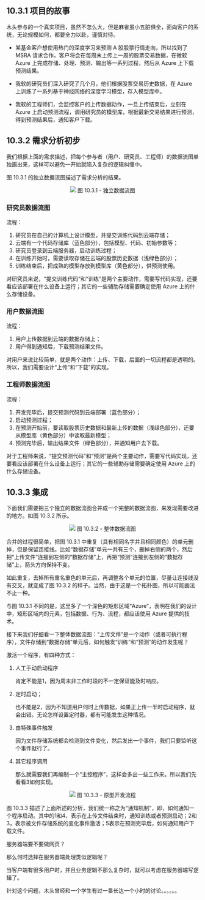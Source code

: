 
## 10.3.1 项目的故事

木头参与的一个真实项目，虽然不怎么大，但是麻雀虽小五脏俱全，面向客户的系统，无论规模如何，都要全力以赴，谨慎对待。

- 某基金客户想使用热门的深度学习来预测 A 股股票行情走向，所以找到了 MSRA 请求合作。客户将会在每周末上传上一周的股票交易数据，在微软 Azure 上完成存储、处理、预测、输出等一系列过程，然后从 Azure 上下载预测结果。

- 我软的研究员们深入研究了几个月，他们根据股票交易历史数据，在 Azure 上训练了一系列基于神经网络的深度学习模型，存入模型库中。

- 我软的工程师们，会监控客户的上传数据动作，一旦上传结束后，立刻在 Azure 上启动预测流程，调用研究员的模型库，根据最新交易结果进行预测，得到预测结果后，通知客户下载。

## 10.3.2 需求分析初步

我们根据上面的需求描述，把每个参与者（用户、研究员、工程师）的数据流图单独画出来，这样可以避免一开始就陷入复杂的逻辑纠缠中。

图 10.3.1 的独立数据流图描述了需求分析的结果。

<div align="center">
<img src="Images/Slide12.JPG"/>
图 10.3.1 - 独立数据流图
</div>

### 研究员数据流图

流程：

1. 研究员在自己的计算机上设计模型，并提交训练代码到云端存储；
2. 云端有一个代码存储库（蓝色部分），包括模型、代码、初始参数等；
3. 研究员登录到云端服务器，启动训练过程；
4. 在训练开始时，需要读取存储在云端的股票历史数据（浅绿色部分）；
5. 训练结束后，把成熟的模型存放到模型库（黄色部分），供预测使用。

对研究员来说，“提交训练代码”和“训练”是两个主要动作，需要写代码实现，还要看应该部署在什么设备上运行；其它的一些辅助存储需要确定使用 Azure 上的什么存储设备。

### 用户数据流图

流程：

1. 用户上传数据到云端的数据存储上；
2. 用户得到通知后，下载预测结果文件。

对用户来说比较简单，就是两个动作：上传、下载，后面的一切流程都是透明的。所以，我们需要设计“上传”和“下载”的实现。

### 工程师数据流图

流程：

1. 开发完毕后，提交预测代码到云端部署（蓝色部分）；
2. 启动预测过程；
3. 在预测开始前，要读取股票历史数据和最新上传的数据（浅绿色部分），还要从模型库（黄色部分）中读取最新模型；
4. 预测完毕后，输出结果文件（绿色部分），并通知用户去下载。

对于工程师来说，“提交预测代码”和“预测”是两个主要动作，需要写代码实现，还要看应该部署在什么设备上运行；其它的一些辅助存储需要确定使用 Azure 上的什么存储设备。

## 10.3.3 集成

下面我们需要把三个独立的数据流图合并成一个完整的数据流图，来发现需要改进的地方。如图 10.3.2 所示。

<div align="center">
<img src="Images/Slide13.JPG"/>
图 10.3.2 - 整体数据流图
</div>

合并的过程很简单，把图 10.3.1 中重复（具有相同名字并且相同颜色）的单元删掉，但是保留连接线。比如“数据存储”单元一共有三个，删掉右侧的两个，然后把“上传文件”连接到左侧的“数据存储”上，再把“预测”连接到左侧的“数据存储”上，箭头方向保持不变。

如此重复，去掉所有重名重色的单元后，再调整各个单元的位置，尽量让连接线没有交叉，就变成了图 10.3.2 的样子。当然，由于这是一个拓扑图，所以可能画法不止一种。

与图 10.3.1 不同的是，这里多了一个深色的矩形区域“Azure”，表明在我们的设计中，矩形区域内的元素，包括数据、行为、流程，都应该使用 Azure 提供的技术。

接下来我们仔细看一下整体数据流图：“上传文件”是一个动作（或者可执行程序），文件存储到“数据存储”单元后，如何触发“训练”和“预测”的动作发生呢？

激活一个程序，有四种方式：

1. 人工手动启动程序
  
   肯定不能是1，因为周末非工作时段的不一定保证能及时响应。 

2. 定时启动；

   也不能是2，因为不知道用户何时上传数据，如果正上传一半时启动程序，就会出错。无论怎样设置定时器，都有可能发生这种情况。

3. 由特殊事件触发
   
   因为文件存储系统都会检测到文件变化，然后发出一个事件，我们只要监听这个事件就行了。

4. 其它程序调用

   那么就需要我们再编制一个“主控程序”，这样会多出一些工作来。所以我们先看看3如何实现。

<div align="center">
<img src="Images/Slide14.JPG"/>
图 10.3.3 - 原型开发流程
</div>

图 10.3.3 描述了上面所述的分析，我们统一称之为“通知机制”，即，如何通知一个程序启动。其中的1和4，表示在上传文件结束时，通知训练或者预测启动；2和3，表示被文件存储系统的变化事件激活；5表示在预测完毕后，如何通知用户下载文件。



服务器端要不要做网页？

那么何时选择在服务器端处理类似逻辑呢？

当客户端有很多用户时，并且业务逻辑不那么复杂时，就可以考虑在服务器端写逻辑了。

针对这个问题，木头曾经和一个学生有过一番长达一个小时的讨论。。。。。。